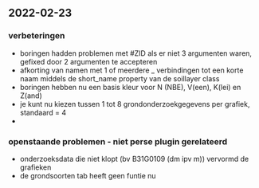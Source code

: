 ## 2022-02-23

### verbeteringen

* boringen hadden problemen met #ZID als er niet 3 argumenten waren, gefixed door 2 argumenten te accepteren
* afkorting van namen met 1 of meerdere _ verbindingen tot een korte naam middels de short_name property van de soillayer class
* boringen hebben nu een basis kleur voor N (NBE), V(een), K(lei) en Z(and)
* je kunt nu kiezen tussen 1 tot 8 grondonderzoekgegevens per grafiek, standaard = 4
* 

### openstaande problemen - niet perse plugin gerelateerd

* onderzoeksdata die niet klopt (bv B31G0109 (dm ipv m)) vervormd de grafieken
* de grondsoorten tab heeft geen funtie nu


